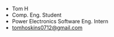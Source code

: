 - Tom H
- Comp. Eng. Student
- Power Electronics Software Eng. Intern
- tomhoskins0712@gmail.com

<!---
th0712/th0712 is a ✨ special ✨ repository because its `README.md` (this file) appears on your GitHub profile.
You can click the Preview link to take a look at your changes.
--->
